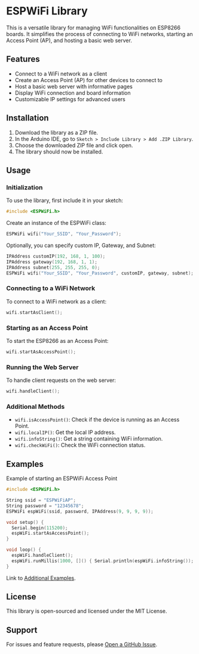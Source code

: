 # ESPWiFi Library

This is a versatile library for managing WiFi functionalities on ESP8266 boards. It simplifies the process of connecting to WiFi networks, starting an Access Point (AP), and hosting a basic web server.

## Features

- Connect to a WiFi network as a client
- Create an Access Point (AP) for other devices to connect to
- Host a basic web server with informative pages
- Display WiFi connection and board information
- Customizable IP settings for advanced users

## Installation

1. Download the library as a ZIP file.
2. In the Arduino IDE, go to `Sketch > Include Library > Add .ZIP Library`.
3. Choose the downloaded ZIP file and click open.
4. The library should now be installed.

## Usage

### Initialization

To use the library, first include it in your sketch:

```cpp
#include <ESPWiFi.h>
```

Create an instance of the ESPWiFi class:

```cpp
ESPWiFi wifi("Your_SSID", "Your_Password");
```

Optionally, you can specify custom IP, Gateway, and Subnet:

```cpp
IPAddress customIP(192, 168, 1, 100);
IPAddress gateway(192, 168, 1, 1);
IPAddress subnet(255, 255, 255, 0);
ESPWiFi wifi("Your_SSID", "Your_Password", customIP, gateway, subnet);
```

### Connecting to a WiFi Network

To connect to a WiFi network as a client:

```cpp
wifi.startAsClient();
```

### Starting as an Access Point

To start the ESP8266 as an Access Point:

```cpp
wifi.startAsAccessPoint();
```

### Running the Web Server

To handle client requests on the web server:

```cpp
wifi.handleClient();
```

### Additional Methods

- `wifi.isAccessPoint()`: Check if the device is running as an Access Point.
- `wifi.localIP()`: Get the local IP address.
- `wifi.infoString()`: Get a string containing WiFi information.
- `wifi.checkWiFi()`: Check the WiFi connection status.

## Examples
Example of starting an ESPWiFi Access Point
```cpp
#include <ESPWiFi.h>

String ssid = "ESPWiFiAP";
String password = "12345678";
ESPWiFi espWiFi(ssid, password, IPAddress(9, 9, 9, 9));

void setup() {
  Serial.begin(115200);
  espWiFi.startAsAccessPoint();
}

void loop() {
  espWiFi.handleClient();
  espWiFi.runMillis(1000, []() { Serial.println(espWiFi.infoString()); });
}

```
Link to [Additional Examples](https://github.com/seemywingz/ESPWiFi/tree/main/examples).

## License

This library is open-sourced and licensed under the MIT License.

## Support

For issues and feature requests, please [Open a GitHub Issue](https://github.com/seemywingz/ESPWiFi/issues).